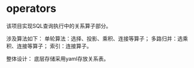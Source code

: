 # operators
该项目实现SQL查询执行中的关系算子部分。

涉及算法如下：
单轮算法：选择、投影、乘积、连接等算子；
多路归并：选乘积、连接等算子；
索引：连接算子。

整体设计：
底层存储采用yaml存放关系表。

